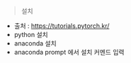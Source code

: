
>설치
 - 출처 : https://tutorials.pytorch.kr/
 - python 설치
 - anaconda 설치
 - anaconda prompt 에서 설치 커멘드 입력




 